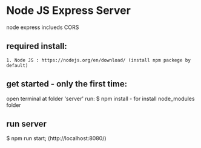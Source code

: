 # Node JS Express Server

node express inclueds CORS

## required install:

    1. Node JS : https://nodejs.org/en/download/ (install npm packege by default)

## get started - only the first time:

open terminal at folder 'server'
run: $ npm install - for install node_modules folder

## run server

$ npm run start; (http://localhost:8080/)

